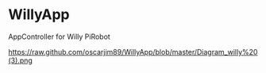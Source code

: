 # WillyApp
AppController for Willy PiRobot 

https://raw.github.com/oscarjim89/WillyApp/blob/master/Diagram_willy%20(3).png
